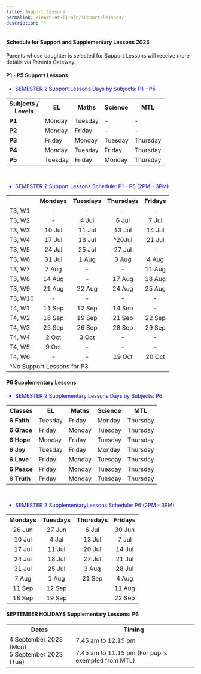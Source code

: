 ```yaml
---
title: Support Lessons
permalink: /learn-at-ij-oln/support-lessons/
description: ""
---
```


<h4><strong>Schedule for Support and Supplementary Lessons 2023</strong></h4>
<p>Parents whose daughter is selected for Support Lessons will receive more details via Parents Gateway.</p>
<h4><strong>P1 - P5 Support Lessons</strong></h4>
<font color="blue"><ul><li>SEMESTER 2 Support Lessons Days by Subjects: P1 – P5</li></ul></font>
<table>
<tbody>
<tr>
<th>Subjects /<br>Levels</th>
<th>EL</th>
<th>Maths</th>
<th>Science</th>
<th>MTL</th>
</tr>
<tr>
<td><strong>P1</strong></td>
<td>Monday</td>
<td>Tuesday</td>
<td> - </td>
<td> - </td>
</tr>
<tr>
<td><strong>P2</strong></td>
<td>Monday</td>
<td>Friday</td>
<td> - </td>
<td> - </td>
</tr>
	<tr>
<td><strong>P3</strong></td>
<td>Friday</td>
<td>Monday</td>
<td>Tuesday</td>
<td>Thursday</td>
</tr>
<tr>
<td><strong>P4</strong></td>
<td>Monday</td>
<td>Tuesday</td>
<td>Friday</td>
<td>Thursday</td>
</tr>
<tr>
<td><strong>P5</strong></td>
<td>Tuesday</td>
<td>Friday</td>
<td>Monday</td>
<td>Thursday</td>
</tr>
</tbody></table>
<br>
<font color="blue"><ul><li>SEMESTER 2 Support Lessons Schedule: P1 - P5 (2PM - 3PM)</li></ul></font>
<table>
<tbody>
<tr>
<th></th>
<th style="text-align: center;">Mondays</th>
<th style="text-align: center;">Tuesdays</th>
<th style="text-align: center;">Thursdays</th>
<th style="text-align: center;">Fridays</th>
</tr>
<tr>
<td>T3, W1</td>
<td style="text-align: center;"> - </td>
<td style="text-align: center;"> - </td>
<td style="text-align: center;"> - </td>
<td style="text-align: center;"> - </td></tr>
<tr>
<td>T3, W2</td>
<td style="text-align: center;"> - </td>
<td style="text-align: center;">4 Jul</td>
<td style="text-align: center;">6 Jul</td>
<td style="text-align: center;">7 Jul</td>
</tr>
<tr>
<td>T3, W3</td>
<td style="text-align: center;">10 Jul</td>
<td style="text-align: center;">11 Jul</td>
<td style="text-align: center;">13 Jul</td>
<td style="text-align: center;"> 14 Jul</td>
</tr>
<tr>
<td>T3, W4</td>
<td style="text-align: center;">17 Jul</td>
<td style="text-align: center;">18 Jul</td>
<td style="text-align: center;"><b>^</b>20Jul</td>
<td style="text-align: center;">21 Jul</td>
</tr>
<tr>
<td>T3, W5</td>
<td style="text-align: center;">24 Jul</td>
<td style="text-align: center;">25 Jul</td>
<td style="text-align: center;">27 Jul</td>
<td style="text-align: center;"> - </td>
</tr>
<tr>
<td>T3, W6</td>
<td style="text-align: center;">31 Jul</td>
<td style="text-align: center;">1 Aug</td>
<td style="text-align: center;">3 Aug</td>
<td style="text-align: center;">4 Aug</td>
</tr>
<tr>
<td>T3, W7</td>
<td style="text-align: center;">7 Aug</td>
<td style="text-align: center;"> - </td>
<td style="text-align: center;"> - </td>
<td style="text-align: center;">11 Aug</td>
</tr>
<tr>
<td>T3, W8</td>
<td style="text-align: center;">14 Aug</td>
<td style="text-align: center;"> - </td>
<td style="text-align: center;">17 Aug</td>
<td style="text-align: center;">18 Aug</td>
</tr>
<tr>
<td>T3, W9</td>
<td style="text-align: center;">21 Aug</td>
<td style="text-align: center;">22 Aug</td>
<td style="text-align: center;">24 Aug</td>
<td style="text-align: center;">25 Aug</td>
</tr>
<tr>
<td>T3, W10</td>
<td style="text-align: center;"> - </td>
<td style="text-align: center;"> - </td>
<td style="text-align: center;">- </td>
<td style="text-align: center;"> - </td>
</tr>
<tr>
<td>T4, W1</td>
<td style="text-align: center;">11 Sep</td>
<td style="text-align: center;">12 Sep</td>
<td style="text-align: center;">14 Sep</td>
<td style="text-align: center;"> - </td>
</tr>
<tr>
<td>T4, W2</td>
<td style="text-align: center;">18 Sep</td>
<td style="text-align: center;">19 Sep</td>
<td style="text-align: center;">21 Sep</td>
<td style="text-align: center;">22 Sep</td>
</tr>
	<tr>
<td>T4, W3</td>
<td style="text-align: center;">25 Sep</td>
<td style="text-align: center;">26 Sep</td>
<td style="text-align: center;">28 Sep</td>
<td style="text-align: center;">29 Sep</td>
</tr>
<tr>
<td>T4, W4</td>
<td style="text-align: center;">2 Oct</td>
<td style="text-align: center;">3 Oct</td>
<td style="text-align: center;"> - </td>
<td style="text-align: center;"> - </td>
</tr>
<tr>
<td>T4, W5</td>
<td style="text-align: center;">9 Oct</td>
<td style="text-align: center;"> - </td>
<td style="text-align: center;"> - </td>
<td style="text-align: center;"> - </td>
</tr>
<tr>
<td>T4, W6</td>
<td style="text-align: center;"> - </td>
<td style="text-align: center;"> - </td>
<td style="text-align: center;">19 Oct</td>
<td style="text-align: center;">20 Oct</td>
</tr>
<tr>
	<td colspan="4"><b>^</b>No Support Lessons for P3</td>
</tr>
</tbody>
</table>

<h4><strong>P6 Supplementary Lessons</strong></h4>
<font color="blue"><ul><li>SEMESTER 2 Supplementary Lessons Days by Subjects: P6</li></ul></font>
<table>
<tbody>
<tr>
<th>Classes</th>
<th>EL</th>
<th>Maths</th>
<th>Science</th>
<th>MTL</th>
</tr>
<tr>
<td><strong>6 Faith</strong></td>
<td>Tuesday</td>
<td>Friday</td>
<td>Monday</td>
<td>Thursday</td>
</tr>
<tr>
<td><strong>6 Grace</strong></td>
<td>Friday</td>
<td>Monday</td>
<td>Tuesday</td>
<td>Thursday</td>
</tr>
<tr>
<td><strong>6 Hope</strong></td>
<td>Monday</td>
<td>Friday</td>
<td>Tuesday</td>
<td>Thursday</td>
</tr>
<tr>
<td><strong>6 Joy</strong></td>
<td>Tuesday</td>
<td>Friday</td>
<td>Monday</td>
<td>Thursday</td>
</tr>
<tr>
<td><strong>6 Love</strong></td>
<td>Friday</td>
<td>Monday</td>
<td>Tuesday</td>
<td>Thursday</td>
</tr>
<tr>
<td><strong>6 Peace</strong></td>
<td>Friday</td>
<td>Monday</td>
<td>Tuesday</td>
<td>Thursday</td>
</tr>
<tr>
<td><strong>6 Truth</strong></td>
<td>Friday</td>
<td>Monday</td>
<td>Tuesday</td>
<td>Thursday</td>
</tr>
</tbody></table>
<br>
<font color="blue"><ul><li>SEMESTER 2 SupplementaryLessons Schedule: P6 (2PM - 3PM)</li></ul></font>
<table><tbody>
<tr>
<th style="text-align: center;">Mondays</th>
<th style="text-align: center;">Tuesdays</th>
<th style="text-align: center;">Thursdays</th>
<th style="text-align: center;">Fridays</th>
</tr>
<tr>
<td style="text-align: center;">26 Jun</td>
<td style="text-align: center;">27 Jun</td>
<td style="text-align: center;">6 Jul</td>
<td style="text-align: center;">30 Jun</td>
</tr>
<tr>
<td style="text-align: center;">10 Jul</td>
<td style="text-align: center;">4 Jul</td>
<td style="text-align: center;">13 Jul</td>
<td style="text-align: center;">7 Jul</td>
</tr>
<tr>
<td style="text-align: center;">17 Jul</td>
<td style="text-align: center;">11 Jul</td>
<td style="text-align: center;">20 Jul</td>
<td style="text-align: center;">14 Jul</td>
</tr>
<tr>
<td style="text-align: center;">24 Jul</td>
<td style="text-align: center;">18 Jul</td>
<td style="text-align: center;">27 Jul</td>
<td style="text-align: center;">21 Jul</td>
</tr>
<tr>
<td style="text-align: center;">31 Jul</td>
<td style="text-align: center;">25 Jul</td>
<td style="text-align: center;">3 Aug</td>
<td style="text-align: center;">28 Jul </td>
</tr>
<tr>
<td style="text-align: center;">7 Aug</td>
<td style="text-align: center;">1 Aug</td>
<td style="text-align: center;">21 Sep</td>
<td style="text-align: center;">4 Aug</td>
</tr>
<tr>
<td style="text-align: center;">11 Sep</td>
<td style="text-align: center;">12 Sep</td>
<td style="text-align: center;"></td>
<td style="text-align: center;">11 Aug</td>
</tr>
	<tr>
<td style="text-align: center;">18 Sep</td>
<td style="text-align: center;">19 Sep</td>
<td style="text-align: center;"></td>
<td style="text-align: center;">22 Sep</td>
</tr>
</tbody>
</table>

<h4><strong>SEPTEMBER HOLIDAYS Supplementary Lessons: P6</strong></h4>
<table>
<tbody>
<tr>
<th>Dates</th>
<th>Timing</th>
</tr>
<tr>
<td rowspan="2">4 September 2023 (Mon) <br>
5 September 2023 (Tue)</td>
<td>7.45 am to 12.15 pm
</td>
</tr>
	<tr><td>7.45 am to 11.15 pm (For pupils exempted from MTL)</td></tr>
</tbody>
</table>